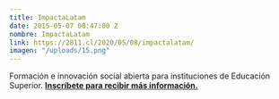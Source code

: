 ```yaml
---
title: ImpactaLatam
date: 2015-05-07 00:47:00 Z
nombre: ImpactaLatam
link: https://2811.cl/2020/05/08/impactalatam/
imagen: "/uploads/15.png"
---
```


Formación e innovación social abierta para instituciones de Educación Superior.  **[Inscríbete para recibir más información. ](https://docs.google.com/forms/d/1qNSNJJ1qEG0vxBpj-lH85Fk4UPS3ceqApCt3vYw6y9M/viewform?edit_requested=true)**